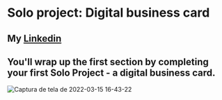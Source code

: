 # **Solo project: Digital business card**
## My [Linkedin](https://www.linkedin.com/in/brunodisliler/)

## You'll wrap up the first section by completing your first Solo Project - a digital business card.

![Captura de tela de 2022-03-15 16-43-22](https://user-images.githubusercontent.com/80045207/158458739-d1a96250-32f4-4e56-9b24-e6d979db500c.png)
